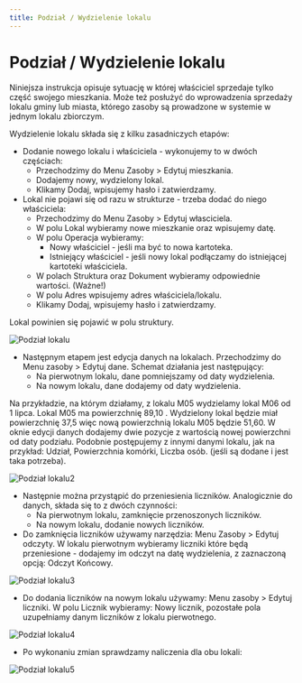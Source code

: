 ```yaml
---
title: Podział / Wydzielenie lokalu
---
```

# Podział / Wydzielenie lokalu

Niniejsza instrukcja opisuje sytuację w której właściciel sprzedaje tylko część swojego mieszkania. Może też posłużyć do wprowadzenia sprzedaży lokalu gminy lub miasta, którego zasoby są prowadzone w systemie w jednym lokalu zbiorczym.

Wydzielenie lokalu składa się z kilku zasadniczych etapów:
- Dodanie nowego lokalu i właściciela - wykonujemy to w dwóch częściach:
  - Przechodzimy do Menu Zasoby > Edytuj mieszkania.
  - Dodajemy nowy, wydzielony lokal.
  - Klikamy Dodaj, wpisujemy hasło i zatwierdzamy.
- Lokal nie pojawi się od razu w strukturze - trzeba dodać do niego właściciela:
  - Przechodzimy do Menu Zasoby > Edytuj własciciela.
  - W polu Lokal wybieramy nowe mieszkanie oraz wpisujemy datę.
  - W polu Operacja wybieramy:
    - Nowy właściciel - jeśli ma być to nowa kartoteka.
    - Istniejący właściciel - jeśli nowy lokal podłączamy do istniejącej kartoteki właściciela.
  - W polach Struktura oraz Dokument wybieramy odpowiednie wartości. (Ważne!)
  - W polu Adres wpisujemy adres właściciela/lokalu.
  - Klikamy Dodaj, wpisujemy hasło i zatwierdzamy.

Lokal powinien się pojawić w polu struktury.

![Podział lokalu](podziallokalu1.gif)

- Następnym etapem jest edycja danych na lokalach. Przechodzimy do Menu zasoby > Edytuj dane. Schemat działania jest następujący:
  - Na pierwotnym lokalu, dane pomniejszamy od daty wydzielenia.
  - Na nowym lokalu, dane dodajemy od daty wydzielenia.

Na przykładzie, na którym działamy, z lokalu M05 wydzielamy lokal M06 od 1 lipca. Lokal M05 ma powierzchnię 89,10 . Wydzielony lokal będzie miał powierzchnię 37,5 więc nową powierzchnią lokalu M05 będzie 51,60. W oknie edycji danych dodajemy dwie pozycje z wartością nowej powierzchni od daty podziału. Podobnie postępujemy z innymi danymi lokalu, jak na przykład: Udział, Powierzchnia komórki, Liczba osób. (jeśli są dodane i jest taka potrzeba).

![Podział lokalu2](podziallokalu2.gif)

- Następnie można przystąpić do przeniesienia liczników. Analogicznie do danych, składa się to z dwóch czynności:
  - Na pierwotnym lokalu, zamknięcie przenoszonych liczników.
  - Na nowym lokalu, dodanie nowych liczników.
- Do zamknięcia liczników używamy narzędzia: Menu Zasoby > Edytuj odczyty. W lokalu pierwotnym wybieramy liczniki które będą przeniesione - dodajemy im odczyt na datę wydzielenia, z zaznaczoną opcją: Odczyt Końcowy.

![Podział lokalu3](podziallokalu3.gif)

- Do dodania liczników na nowym lokalu używamy: Menu zasoby > Edytuj liczniki. W polu Licznik wybieramy: Nowy licznik, pozostałe pola uzupełniamy danym liczników z lokalu pierwotnego.

![Podział lokalu4](podziallokalu4.gif)

- Po wykonaniu zmian sprawdzamy naliczenia dla obu lokali:

![Podział lokalu5](podziallokalu5.gif)